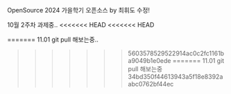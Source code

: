 OpenSource 
2024 가을학기 오픈소스 by 최휘도 수정!

10월 2주차 과제중..
<<<<<<< HEAD
<<<<<<< HEAD

=======
11.01 git pull 해보는중..
>>>>>>> 5603578529522914ac0c2fc1161ba9049b1e0ede
=======
11.01 git pull 해보는중
>>>>>>> 34bd350f44613943a5f18e8392aabc0762bf44ec
